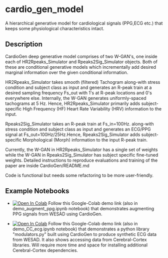 # cardio_gen_model
A hierarchical generative model for cardiological signals (PPG,ECG etc.) that keeps some physiological characteristics intact.

## Description
CardioGen deep generative model comprises of two W-GAN's, one inside each of 
HR2Rpeaks_Simulator and Rpeaks2Sig_Simulator objects. Both of these are 
conditional generative models which incrementally add desired marginal 
information over the given conditional information.

HR2Rpeaks_Simulator takes smooth (filtered) Tachogram along-with stress 
condition and subject class as input and generates an R-peak train at 
a desired sampling frequency Fs_out with 1's at 
R-peak locations and 0's everywhere else. Internally, the W-GAN generates 
uniformly-spaced tachograms at 5 Hz. Hence, HR2Rpeaks_Simulator primarily adds 
subject-specific High Frequency (HF) Heart Rate Variability (HRV) information 
to the input.

Rpeaks2Sig_Simulator takes an R-peak train at Fs_in=100Hz. along-with stress 
condition and subject class as input and generates an ECG/PPG signal at 
Fs_out=100Hz/25Hz.Hence, Rpeaks2Sig_Simulator adds subject-specific 
Morphological (Morph) information to the input R-peak train.

Currently, the W-GAN in HR2Rpeaks_Simulator has a single set of weights while 
the W-GAN in Rpeaks2Sig_Simulator has subject specific fine-tuned weights.
Detailed instructions to reproduce evaluations and training of the paper are 
inside CardioGen/README.md

Code is functional but needs some refactoring to be more user-friendly.

## Example Notebooks
* [![Open In Colab](https://colab.research.google.com/assets/colab-badge.svg)](https://colab.research.google.com/github/SENSE-Lab-OSU/cardio_gen_model/blob/master/demo_augment_ppg.ipynb) 
Follow this Google-Colab demo link (also in demo_augment_ppg.ipynb notebook) that demonstrates augmenting PPG signals from WESAD using CardioGen.

* [![Open In Colab](https://colab.research.google.com/assets/colab-badge.svg)](https://colab.research.google.com/github/SENSE-Lab-OSU/cardio_gen_model/blob/master/demo_CC_ecg.ipynb) 
Follow this Google-Colab demo link (also in demo_CC_ecg.ipynb notebook) that demonstrates a python library "modulators.py" built using CardioGen to produce synthetic ECG data from WESAD. It also shows accessing data from Cerebral-Cortex libraries. Will require more time and space for installing additional Cerebral-Cortex dependencies.